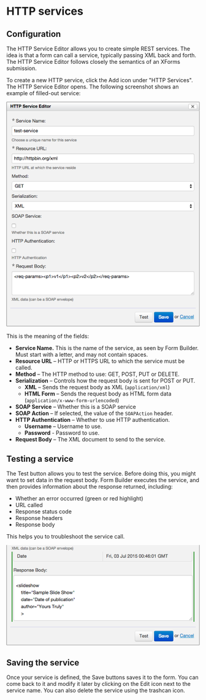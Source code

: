 # HTTP services

<!-- toc -->

## Configuration

The HTTP Service Editor allows you to create simple REST services. The idea is that a form can call a service, typically passing XML back and forth. The HTTP Service Editor follows closely the semantics of an XForms submission.

To create a new HTTP service, click the Add icon under "HTTP Services". The HTTP Service Editor opens. The following screenshot shows an example of filled-out service:

![Service Editor](/form-builder/images/service.png)

This is the meaning of the fields:

- **Service Name.** This is the name of the service, as seen by Form Builder. Must start with a letter, and may not contain spaces.
- **Resource URL** – HTTP or HTTPS URL to which the service must be called.
- **Method** – The HTTP method to use: GET, POST, PUT or DELETE.
- **Serialization** – Controls how the request body is sent for POST or PUT.
    - **XML** – Sends the request body as XML (`application/xml`)
    - **HTML Form** – Sends the request body as HTML form data (`application/x-www-form-urlencoded`)
- **SOAP Service** – Whether this is a SOAP service
- **SOAP Action** – If selected, the value of the `SOAPAction` header.
- **HTTP Authentication** – Whether to use HTTP authentication.
    - **Username** – Username to use.
    - **Password** - Password to use.
- **Request Body** – The XML document to send to the service.

## Testing a service

The Test button allows you to test the service. Before doing this, you might want to set data in the request body. Form Builder executes the service, and then provides information about the response returned, including:

- Whether an error occurred (green or red highlight)
- URL called
- Response status code
- Response headers
- Response body

This helps you to troubleshoot the service call.

![Testing a service](/form-builder/images/test-service.png)

## Saving the service

Once your service is defined, the Save buttons saves it to the form. You can come back to it and modify it later by clicking on the Edit icon next to the service name. You can also delete the service using the trashcan icon.

